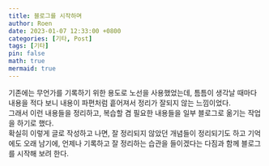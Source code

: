 ```yaml
---
title: 블로그를 시작하며
author: Roen
date: 2023-01-07 12:33:00 +0800
categories: [기타, Post]
tags: [기타]
pin: false
math: true
mermaid: true
---
```


기존에는 무언가를 기록하기 위한 용도로 노선을 사용했었는데, 틈틈이 생각날 때마다 내용을 적다 보니 내용이 파편처럼 흩어져서 정리가 잘되지 않는 느낌이었다.
<Br/>
그래서 이런 내용들을 정리하고, 복습할 겸 필요한 내용들을 일부 블로그로 옮기는 작업을 하기로 했다.
<br/>확실히 이렇게 글로 작성하고 나면, 잘 정리되지 않았던 개념들이 정리되기도 하고 기억에도 오래 남기에, 언제나 기록하고 잘 정리하는 습관을 들이겠다는 다짐과 함께 블로그를 시작해 보려 한다.
